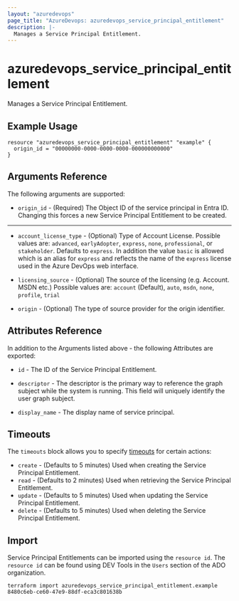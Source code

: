 ```yaml
---
layout: "azuredevops"
page_title: "AzureDevops: azuredevops_service_principal_entitlement"
description: |-
  Manages a Service Principal Entitlement.
---
```


# azuredevops_service_principal_entitlement

Manages a Service Principal Entitlement.

## Example Usage

```hcl
resource "azuredevops_service_principal_entitlement" "example" {
  origin_id = "00000000-0000-0000-0000-000000000000"
}
```

## Arguments Reference

The following arguments are supported:

* `origin_id` - (Required) The Object ID of the service principal in Entra ID. Changing this forces a new Service Principal Entitlement to be created.

---

* `account_license_type` - (Optional) Type of Account License. Possible values are: `advanced`, `earlyAdopter`, `express`, `none`, `professional`, or `stakeholder`. Defaults to `express`. In addition the value `basic` is allowed which is an alias for `express` and reflects the name of the `express` license used in the Azure DevOps web interface.

* `licensing_source` - (Optional) The source of the licensing (e.g. Account. MSDN etc.) Possible values are: `account` (Default), `auto`, `msdn`, `none`, `profile`, `trial`

* `origin` - (Optional) The type of source provider for the origin identifier.

## Attributes Reference

In addition to the Arguments listed above - the following Attributes are exported:

* `id` - The ID of the Service Principal Entitlement.

* `descriptor` - The descriptor is the primary way to reference the graph subject while the system is running. This field will uniquely identify the user graph subject.

* `display_name` - The display name of service principal.

## Timeouts

The `timeouts` block allows you to specify [timeouts](https://www.terraform.io/docs/configuration/resources.html#timeouts) for certain actions:

* `create` - (Defaults to 5 minutes) Used when creating the Service Principal Entitlement.
* `read` - (Defaults to 2 minutes) Used when retrieving the Service Principal Entitlement.
* `update` - (Defaults to 5 minutes) Used when updating the Service Principal Entitlement.
* `delete` - (Defaults to 5 minutes) Used when deleting the Service Principal Entitlement.

## Import

Service Principal Entitlements can be imported using the `resource id`.
The `resource id` can be found using DEV Tools in the `Users` section of the ADO organization.


```shell
terraform import azuredevops_service_principal_entitlement.example 8480c6eb-ce60-47e9-88df-eca3c801638b
```
